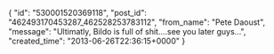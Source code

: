  {
   "id": "530001520369118",
   "post_id": "462493170453287_462528253783112",
   "from_name": "Pete Daoust",
   "message": "Ultimatly, Bildo is full of shit....see you later guys...",
   "created_time": "2013-06-26T22:36:15+0000"
 }
